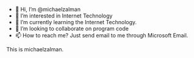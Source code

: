 - 👋 Hi, I’m @michaelzalman
- 👀 I’m interested in Internet Technology
- 🌱 I’m currently learning the Internet Technology.
- 💞️ I’m looking to collaborate on program code
- 📫 How to reach me? Just send email to me through  Microsoft Email.

<!---
michaelzalman/michaelzalman is a ✨ special ✨ repository because its `README.md` (this file) appears on your GitHub profile.
You can click the Preview link to take a look at your changes.
--->
This is michaelzalman.
